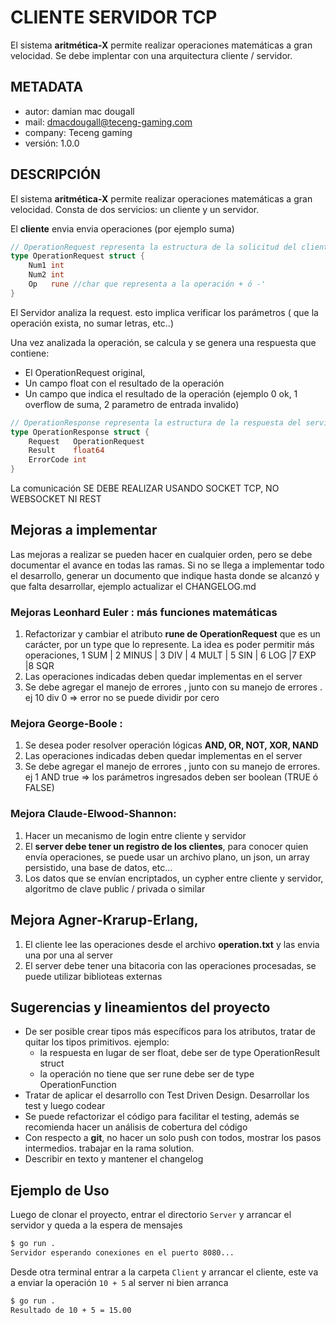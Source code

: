 # CLIENTE SERVIDOR TCP 

El sistema **aritmética-X** permite realizar operaciones matemáticas a gran velocidad. Se debe implentar con una arquitectura cliente /  servidor.

## METADATA

- autor: damian mac dougall
- mail: <dmacdougall@teceng-gaming.com>
- company: Teceng gaming
- versión: 1.0.0

## DESCRIPCIÓN

El sistema **aritmética-X** permite realizar operaciones matemáticas a gran velocidad. Consta de dos servicios: un cliente y un servidor.

El **cliente** envia envia operaciones (por ejemplo suma)

```go
// OperationRequest representa la estructura de la solicitud del cliente
type OperationRequest struct {
	Num1 int
	Num2 int
	Op   rune //char que representa a la operación + ó -'
}
```

El Servidor analiza la request. esto implica verificar los parámetros ( que la operación exista, no sumar letras, etc..)

Una vez analizada la operación, se calcula y se genera una respuesta que contiene:

- El OperationRequest original,
- Un campo float con el resultado de la operación
- Un campo que indica el resultado de la operación (ejemplo 0 ok, 1 overflow de suma, 2 parametro de entrada invalido)

```go
// OperationResponse representa la estructura de la respuesta del servidor
type OperationResponse struct {
	Request   OperationRequest
	Result    float64
	ErrorCode int
}
```

La comunicación SE DEBE REALIZAR USANDO SOCKET TCP, NO WEBSOCKET NI REST

## Mejoras a implementar

Las mejoras a realizar se pueden hacer en cualquier orden, pero se debe documentar el avance en todas las ramas.
Si no se llega a implementar todo el desarrollo, generar un documento que indique hasta donde se alcanzó y que falta desarrollar, ejemplo actualizar el CHANGELOG.md

### Mejoras Leonhard Euler : más funciones matemáticas

1. Refactorizar y cambiar el atributo **rune de OperationRequest** que es un carácter, por un type que lo represente. La idea es poder permitir más operaciones, 1 SUM | 2 MINUS | 3 DIV | 4 MULT | 5 SIN | 6 LOG |7 EXP |8 SQR
2. Las operaciones indicadas deben quedar implementas en el server
3. Se debe agregar el manejo de errores , junto con su manejo de errores . ej 10 div 0 => error no se puede dividir por cero

### Mejora George-Boole :

1. Se desea poder resolver operación lógicas **AND, OR, NOT, XOR, NAND**
2. Las operaciones indicadas deben quedar implementas en el server
3. Se debe agregar el manejo de errores , junto con su manejo de errores. ej 1 AND true => los parámetros ingresados deben ser boolean (TRUE ó FALSE)

### Mejora Claude-Elwood-Shannon:

1. Hacer un mecanismo de login entre cliente y servidor
2. El **server debe tener un registro de los clientes**, para conocer quien envía operaciones, se puede usar un archivo plano, un json, un array persistido, una base de datos, etc...
3. Los datos que se envían encriptados, un cypher entre cliente y servidor, algoritmo de clave public / privada o similar 

## Mejora Agner-Krarup-Erlang,

1. El cliente lee las operaciones desde el archivo **operation.txt** y las envia una por una al server
2. El server debe tener una bitacoria con las operaciones procesadas, se puede utilizar biblioteas externas

## Sugerencias y lineamientos del proyecto

- De ser posible crear tipos más específicos para los atributos, tratar de quitar los tipos primitivos. ejemplo:
    - la respuesta en lugar de ser float, debe ser de type OperationResult struct 
    - la operación no tiene que ser rune debe ser de type OperationFunction
- Tratar de aplicar el desarrollo con Test Driven Design. Desarrollar los test y luego codear
- Se puede refactorizar el código para facilitar el testing, además se recomienda hacer un análisis de cobertura del código
- Con respecto a **git**, no hacer un solo push con todos, mostrar los pasos intermedios. trabajar en la rama solution.
- Describir en texto y mantener el changelog

## Ejemplo de Uso

Luego de clonar el proyecto, entrar el directorio `Server` y arrancar el servidor y queda a la espera de mensajes

```bash
$ go run .
Servidor esperando conexiones en el puerto 8080...
```

Desde otra terminal entrar a la carpeta `Client` y arrancar el cliente, este va a enviar la operación `10 + 5` al server ni bien arranca

```bash
$ go run .
Resultado de 10 + 5 = 15.00
```



